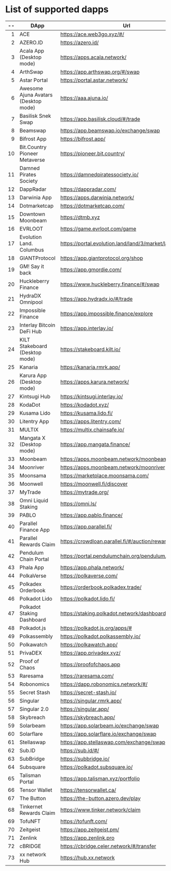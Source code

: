 
# List of supported dapps
| --  |                 DApp                 |                         Url                          |             Tags              |
| --: | ------------------------------------ | ---------------------------------------------------- | ----------------------------- |
|   1 | ACE                                  | https://ace.web3go.xyz/#/                            | utilities                     |
|   2 | AZERO.ID                             | https://azero.id/                                    | utilities                     |
|   3 | Acala App (Desktop mode)             | https://apps.acala.network/                          | bridge,dex,staking            |
|   4 | ArthSwap                             | https://app.arthswap.org/#/swap                      | dex,staking,evm               |
|   5 | Astar Portal                         | https://portal.astar.network/                        | bridge,staking,evm            |
|   6 | Awesome Ajuna Avatars (Desktop mode) | https://aaa.ajuna.io/                                | nft,gaming                    |
|   7 | Basilisk Snek Swap                   | https://app.basilisk.cloud/#/trade                   | bridge,dex                    |
|   8 | Beamswap                             | https://app.beamswap.io/exchange/swap                | bridge,dex,staking,evm        |
|   9 | Bifrost App                          | https://bifrost.app/                                 | bridge,crowdloans,dex,staking |
|  10 | Bit.Country Pioneer Metaverse        | https://pioneer.bit.country/                         | nft,staking,gaming            |
|  11 | Damned Pirates Society               | https://damnedpiratessociety.io/                     | nft,evm,gaming                |
|  12 | DappRadar                            | https://dappradar.com/                               | social                        |
|  13 | Darwinia App                         | https://apps.darwinia.network/                       | staking                       |
|  14 | Dotmarketcap                         | https://dotmarketcap.com/                            | social                        |
|  15 | Downtown Moonbeam                    | https://dtmb.xyz                                     | evm,social                    |
|  16 | EVRLOOT                              | https://game.evrloot.com/game                        | nft,gaming                    |
|  17 | Evolution Land. Columbus             | https://portal.evolution.land/land/3/market/land     | nft,evm,gaming                |
|  18 | GIANTProtocol                        | https://app.giantprotocol.org/shop                   | utilities                     |
|  19 | GM! Say it back                      | https://app.gmordie.com/                             | social                        |
|  20 | Huckleberry Finance                  | https://www.huckleberry.finance/#/swap               | bridge,dex,staking,evm        |
|  21 | HydraDX Omnipool                     | https://app.hydradx.io/#/trade                       | bridge,dex                    |
|  22 | Impossible Finance                   | https://app.impossible.finance/explore               | dex,evm                       |
|  23 | Interlay Bitcoin DeFi Hub            | https://app.interlay.io/                             | bridge,staking,dex            |
|  24 | KILT Stakeboard (Desktop mode)       | https://stakeboard.kilt.io/                          | staking                       |
|  25 | Kanaria                              | https://kanaria.rmrk.app/                            | nft                           |
|  26 | Karura App (Desktop mode)            | https://apps.karura.network/                         | bridge,dex,staking            |
|  27 | Kintsugi Hub                         | https://kintsugi.interlay.io/                        | bridge,staking,crowdloans     |
|  28 | KodaDot                              | https://kodadot.xyz/                                 | nft                           |
|  29 | Kusama Lido                          | https://kusama.lido.fi/                              | staking,evm                   |
|  30 | Litentry App                         | https://apps.litentry.com/                           | bridge,evm                    |
|  31 | MULTIX                               | https://multix.chainsafe.io/                         | utilities                     |
|  32 | Mangata X (Desktop mode)             | https://app.mangata.finance/                         | bridge                        |
|  33 | Moonbeam                             | https://apps.moonbeam.network/moonbeam               | bridge,staking,crowdloans,evm |
|  34 | Moonriver                            | https://apps.moonbeam.network/moonriver              | bridge,staking,crowdloans,evm |
|  35 | Moonsama                             | https://marketplace.moonsama.com/                    | nft,evm                       |
|  36 | Moonwell                             | https://moonwell.fi/discover                         | bridge,staking,evm            |
|  37 | MyTrade                              | https://mytrade.org/                                 | dex,staking,evm               |
|  38 | Omni Liquid Staking                  | https://omni.ls/                                     | bridge,staking                |
|  39 | PABLO                                | https://app.pablo.finance/                           | dex                           |
|  40 | Parallel Finance App                 | https://app.parallel.fi/                             | bridge,dex                    |
|  41 | Parallel Rewards Claim               | https://crowdloan.parallel.fi/#/auction/rewards/     | crowdloans                    |
|  42 | Pendulum Chain Portal                | https://portal.pendulumchain.org/pendulum/dashboard  | utilities,staking             |
|  43 | Phala App                            | https://app.phala.network/                           | staking                       |
|  44 | PolkaVerse                           | https://polkaverse.com/                              | social                        |
|  45 | Polkadex Orderbook                   | https://orderbook.polkadex.trade/                    | dex,utilities                 |
|  46 | Polkadot Lido                        | https://polkadot.lido.fi/                            | staking,evm                   |
|  47 | Polkadot Staking Dashboard           | https://staking.polkadot.network/dashboard#/overview | staking,utilities             |
|  48 | Polkadot.js                          | https://polkadot.js.org/apps/#                       | utilities                     |
|  49 | Polkassembly                         | https://polkadot.polkassembly.io/                    | governance                    |
|  50 | Polkawatch                           | https://polkawatch.app/                              | staking                       |
|  51 | PrivaDEX                             | https://app.privadex.xyz/                            | dex                           |
|  52 | Proof of Chaos                       | https://proofofchaos.app                             | nft,governance                |
|  53 | Raresama                             | https://raresama.com/                                | nft                           |
|  54 | Robonomics                           | https://dapp.robonomics.network/#/                   | utilities                     |
|  55 | Secret Stash                         | https://secret-stash.io/                             | nft,utilities                 |
|  56 | Singular                             | https://singular.rmrk.app/                           | nft                           |
|  57 | Singular 2.0                         | https://singular.app/                                | nft                           |
|  58 | Skybreach                            | https://skybreach.app/                               | nft,evm,gaming                |
|  59 | Solarbeam                            | https://app.solarbeam.io/exchange/swap               | bridge,dex,staking,evm        |
|  60 | Solarflare                           | https://app.solarflare.io/exchange/swap              | bridge,dex,staking,evm        |
|  61 | Stellaswap                           | https://app.stellaswap.com/exchange/swap             | bridge,dex,staking,evm        |
|  62 | Sub.ID                               | https://sub.id/#/                                    | utilities                     |
|  63 | SubBridge                            | https://subbridge.io/                                | bridge,evm                    |
|  64 | Subsquare                            | https://polkadot.subsquare.io/                       | governance                    |
|  65 | Talisman Portal                      | https://app.talisman.xyz/portfolio                   | crowdloans,nft                |
|  66 | Tensor Wallet                        | https://tensorwallet.ca/                             | utilities,staking             |
|  67 | The Button                           | https://the-button.azero.dev/play                    | gaming                        |
|  68 | Tinkernet Rewards Claim              | https://www.tinker.network/claim                     | crowdloans                    |
|  69 | TofuNFT                              | https://tofunft.com/                                 | nft,evm                       |
|  70 | Zeitgeist                            | https://app.zeitgeist.pm/                            | utilities                     |
|  71 | Zenlink                              | https://app.zenlink.pro                              | dex,staking                   |
|  72 | cBRIDGE                              | https://cbridge.celer.network/#/transfer             | dex,evm,nft                   |
|  73 | xx network Hub                       | https://hub.xx.network                               | social,staking,utilities      |
